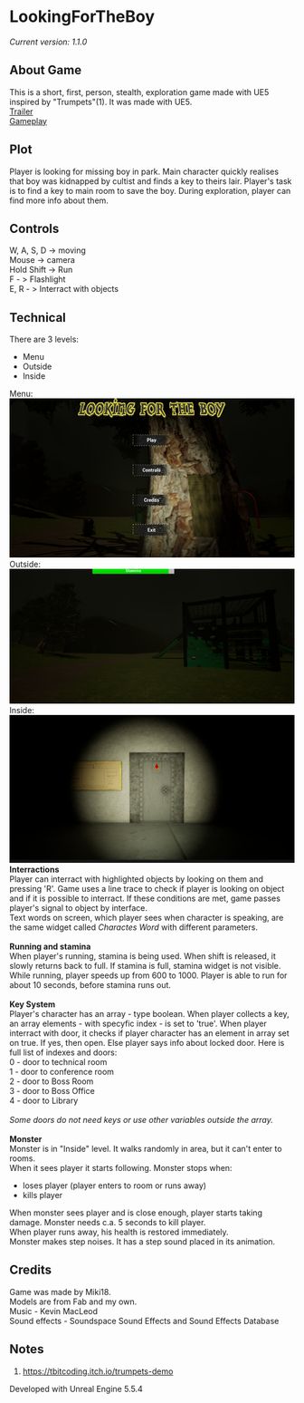 # LookingForTheBoy
<i>Current version: 1.1.0</i>

## About Game
This is a short, first, person, stealth, exploration game made with UE5 inspired by "Trumpets"(1). It was made with UE5.<br>
[Trailer](https://youtube.com/shorts/PzluxGmxCtI?feature=share)<br>
[Gameplay](https://youtu.be/DXx6ffoSjwk)

## Plot
Player is looking for missing boy in park. Main character quickly realises that boy was kidnapped by cultist and finds a key to theirs lair. Player's task is to find a key to main room to save the boy. During exploration, player can find more info about them.<br>

## Controls
W, A, S, D -> moving<br>
Mouse -> camera<br>
Hold Shift -> Run<br>
F - > Flashlight<br>
E, R - > Interract with objects<br>

## Technical
There are 3 levels:
  - Menu
  - Outside
  - Inside

Menu:<br>
![Menu](Menu.png)<br>
Outside:<br>
![Menu](Outside.png)
Inside:<br>
![Menu](Inside.png)
<br>
**Interractions**<br>
Player can interract with highlighted objects by looking on them and pressing 'R'. Game uses a line trace to check if player is looking on object and if it is possible to interract. If these conditions are met, game passes player's signal to object by interface.<br>
Text words on screen, which player sees when character is speaking, are the same widget called <i>Charactes Word</i> with different parameters.<br>
<br>
**Running and stamina**<br>
When player's running, stamina is being used. When shift is released, it slowly returns back to full. If stamina is full, stamina widget is not visible. While running, player speeds up from 600 to 1000. Player is able to run for about 10 seconds, before stamina runs out.<br>
<br>
**Key System**<br>
Player's character has an array - type boolean. When player collects a key, an array elements - with specyfic index - is set to 'true'. When player interract with door, it checks if player character has an element in array set on true. If yes, then open. Else player says info about locked door. Here is full list of indexes and doors:<br>
0 - door to technical room<br>
1 - door to conference room<br>
2 - door to Boss Room<br>
3 - door to Boss Office<br>
4 - door to Library<br>
<br>
<i>Some doors do not need keys or use other variables outside the array.</i><br>
<br>
**Monster**<br>
Monster is in "Inside" level. It walks randomly in area, but it can't enter to rooms.<br>
When it sees player it starts following. Monster stops when:
  * loses player (player enters to room or runs away)
  * kills player<br>
  
When monster sees player and is close enough, player starts taking damage. Monster needs c.a. 5 seconds to kill player.<br>
When player runs away, his health is restored immediately.<br>
Monster makes step noises. It has a step sound placed in its animation.
<br>
## Credits
Game was made by Miki18.<br>
Models are from Fab and my own.<br>
Music - Kevin MacLeod<br>
Sound effects - Soundspace Sound Effects and Sound Effects Database

## Notes
1. https://tbitcoding.itch.io/trumpets-demo

Developed with Unreal Engine 5.5.4
